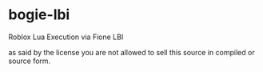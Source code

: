 # bogie-lbi
Roblox Lua Execution via Fione LBI

as said by the license you are not allowed to sell this source in compiled or source form.
